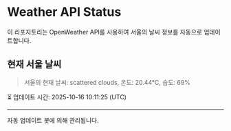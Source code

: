 
# Weather API Status

이 리포지토리는 OpenWeather API를 사용하여 서울의 날씨 정보를 자동으로 업데이트합니다.

## 현재 서울 날씨
> 서울의 현재 날씨: scattered clouds, 온도: 20.44°C, 습도: 69%

⏳ 업데이트 시간: 2025-10-16 10:11:25 (UTC)

---
자동 업데이트 봇에 의해 관리됩니다.
